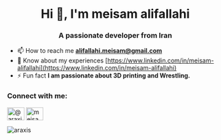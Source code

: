 <h1 align="center">Hi 👋, I'm meisam alifallahi</h1>
<h3 align="center">A passionate developer from Iran</h3>

- 📫 How to reach me **alifallahi.meisam@gmail.com**
- 📄 Know about my experiences [https://www.linkedin.com/in/meisam-alifallahi](https://www.linkedin.com/in/meisam-alifallahi)
- ⚡ Fun fact **I am passionate about 3D printing and Wrestling.**

<h3 align="left">Connect with me:</h3>
<p align="left">
<a href="https://twitter.com/@araxis_maf" target="blank"><img align="center" src="https://raw.githubusercontent.com/rahuldkjain/github-profile-readme-generator/master/src/images/icons/Social/twitter.svg" alt="@araxis_maf" height="30" width="40" /></a>
<a href="https://linkedin.com/in/meisam-alifallahi" target="blank"><img align="center" src="https://raw.githubusercontent.com/rahuldkjain/github-profile-readme-generator/master/src/images/icons/Social/linked-in-alt.svg" alt="meisam-alifallahi" height="30" width="40" /></a>
</p>


<p>&nbsp;<img align="left" src="https://github-readme-stats.vercel.app/api?username=araxis&show_icons=true&locale=en" alt="araxis" /></p>
